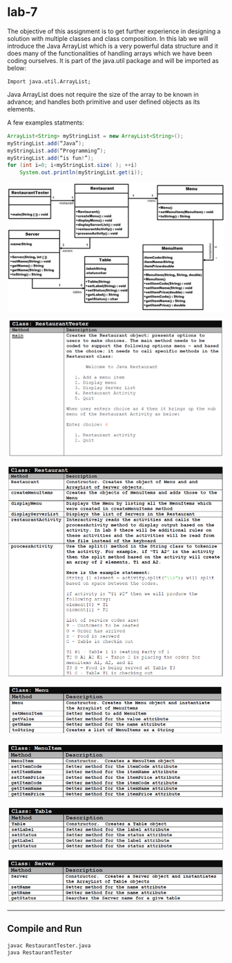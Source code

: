 # lab-7

The objective of this assignment is to get further experience in designing a solution with multiple classes and class composition.
In this lab we will introduce the Java ArrayList which is a very powerful data structure and it does many of the functionalities of handling arrays which we have been coding ourselves. It is part of the java.util package and will be imported as below:

    Import java.util.ArrayList;

Java ArrayList does not require the size of the array to be known in advance; and handles both primitive and user defined objects as its elements.

A few examples statments:

```java
ArrayList<String> myStringList = new ArrayList<String>();
myStringList.add(“Java”);
myStringList.add(“Programming”);
myStringList.add(“is fun!”);
for (int i=0; i<myStringList.size( ); ++i)
    System.out.println(myStringList.get(i));
```

![uml](uml.png)

![restaurant_tester](restaurant_tester.png)

![restaurant](restaurant.png)

![menu](menu.png)

![menu_item](menu_item.png)

![table](table.png)

![server](server.png)

---

## Compile and Run

    javac RestaurantTester.java
    java RestaurantTester

